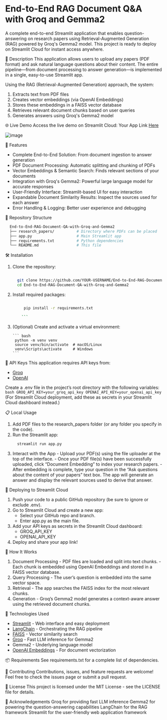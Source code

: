 # End-to-End RAG Document Q&A with Groq and Gemma2
A complete end-to-end Streamlit application that enables question-answering on research papers using Retrieval-Augmented Generation (RAG) powered by Groq's Gemma2 model. This project is ready to deploy on Streamlit Cloud for instant access anywhere.

📝 Description
This application allows users to upload any papers (PDF format) and ask natural language questions about their content. The entire pipeline—from document processing to answer generation—is implemented in a single, easy-to-use Streamlit app.

Using the RAG (Retrieval-Augmented Generation) approach, the system:

1. Extracts text from PDF files
2. Creates vector embeddings (via OpenAI Embeddings)
3. Stores these embeddings in a FAISS vector database
4. Retrieves relevant document chunks based on user queries
5. Generates answers using Groq's Gemma2 model

🌐 Live Demo
Access the live demo on Streamlit Cloud:
Your App Link [Here](https://end-to-end-rag-document-q-a-with-groq-and-gemma2-fjkivy2gnwufn.streamlit.app/)

![image](https://github.com/user-attachments/assets/e00a8d06-7b3f-4cc7-899a-265fcde825f7)

🚀 Features
  - Complete End-to-End Solution: From document ingestion to answer generation
  - PDF Document Processing: Automatic splitting and chunking of PDFs
  - Vector Embeddings & Semantic Search: Finds relevant sections of your documents
  - Integration with Groq's Gemma2: Powerful large language model for accurate responses
  - User-Friendly Interface: Streamlit-based UI for easy interaction
  - Expandable Document Similarity Results: Inspect the sources used for each answer
  - Error Handling & Logging: Better user experience and debugging

📂 Repository Structure
  ```bash
    End-to-End-RAG-Document-QA-with-Groq-and-Gemma2
    ├── research_papers/          # Directory where PDFs can be placed
    ├── app.py                    # Main Streamlit app
    ├── requirements.txt          # Python dependencies
    └── README.md                 # This file

  ```

🛠️ Installation
1. Clone the repository:
    ``` bash
 
      git clone https://github.com/YOUR-USERNAME/End-to-End-RAG-Document-QA-with-Groq-and-Gemma2.git
      cd End-to-End-RAG-Document-QA-with-Groq-and-Gemma2
    
    ```

3. Install required packages:
   ``` bash
   
        pip install -r requirements.txt
   
       ```
4. (Optional) Create and activate a virtual environment:
   
       ``` bash
        python -m venv venv
        source venv/bin/activate  # macOS/Linux
        venv\Scripts\activate     # Windows
       ```

  🔑 API Keys
  This application requires API keys from:
  - [Groq](https://console.groq.com/playground)
  - [OpenAI](https://platform.openai.com/docs/overview)

Create a .env file in the project’s root directory with the following variables:
    ``` bash
      GROQ_API_KEY=your_groq_api_key
      OPENAI_API_KEY=your_openai_api_key
    ```
(For Streamlit Cloud deployment, add these as secrets in your Streamlit Cloud dashboard instead.)

📋 Local Usage
  1. Add PDF files to the research_papers folder (or any folder you specify in the code).
  2. Run the Streamlit app:
      ``` bash
        streamlit run app.py
      ```
  3. Interact with the App
    - Upload your PDF(s) using the file uploader at the top of the interface.
    - Once your PDF file(s) have been successfully uploaded, click “Document Embedding” to index your research papers.
    - After embedding is complete, type your question in the “Ask questions about the content of your papers” text box.
  The app will generate an answer and display the relevant sources used to derive that answer.

🚀 Deploying to Streamlit Cloud
  1. Push your code to a public GitHub repository (be sure to ignore or exclude .env).
  2. Go to Streamlit Cloud and create a new app:
      - Select your GitHub repo and branch.
      - Enter app.py as the main file.
  3. Add your API keys as secrets in the Streamlit Cloud dashboard:
      - GROQ_API_KEY
      - OPENAI_API_KEY
  4. Deploy and share your app link!

🧩 How It Works
  1. Document Processing
    - PDF files are loaded and split into text chunks.
    - Each chunk is embedded using OpenAI Embeddings and stored in a FAISS vector database.
  2. Query Processing
    - The user’s question is embedded into the same vector space.
  3. Retrieval
    - The app searches the FAISS index for the most relevant chunks.
  4. Generation
    - Groq’s Gemma2 model generates a context-aware answer using the retrieved document chunks.

🔧 Technologies Used
- [Streamlit](https://streamlit.io/) - Web interface and easy deployment
- [LangChain](https://www.langchain.com/) - Orchestrating the RAG pipeline
- [FAISS](https://github.com/facebookresearch/faiss) - Vector similarity search
- [Groq](https://groq.com/) - Fast LLM inference for Gemma2
- Gemma2 - Underlying language model
- [OpenAI Embeddings](https://platform.openai.com/docs/guides/embeddings) - For document vectorization

📦 Requirements
  See requirements.txt for a complete list of dependencies.
    
🤝 Contributing
    Contributions, issues, and feature requests are welcome!
    Feel free to check the issues page or submit a pull request.

📄 License
    This project is licensed under the MIT License - see the LICENSE file for details.
    
🙏 Acknowledgements
    Groq for providing fast LLM inference
    Gemma2 for powering the question-answering capabilities
    LangChain for the RAG framework
    Streamlit for the user-friendly web application framework
          
